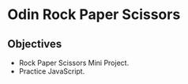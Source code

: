 # Odin Rock Paper Scissors

## Objectives
- Rock Paper Scissors Mini Project.
- Practice JavaScript.
